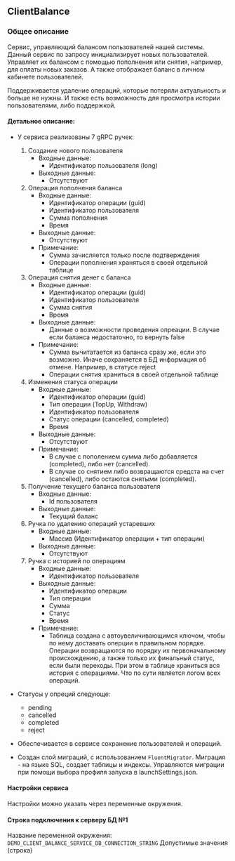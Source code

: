 ## ClientBalance

### Общее описание
Сервис, управляющий балансом пользователей нашей системы.
Данный сервис по запросу инициализирует новых пользователей.
Управляет их балансом с помощью пополнения или снятия, например, для оплаты новых заказов.
А также отображает баланс в личном кабинете пользователей.

Поддерживается удаление операций, которые потеряли актуальность и больше не нужны.
И также есть возможность для просмотра истории пользователями, либо поддержкой.

#### Детальное описание:

- У сервиса реализованы 7 gRPC ручек:
    1. Создание нового пользователя
        - Входные данные:
            - Идентификатор пользователя (long)
        - Выходные данные:
            - Отсутствуют 
    2. Операция пополнения баланса
        - Входные данные:
            - Идентификатор операции (guid)
            - Идентификатор пользователя
            - Сумма пополнения
            - Время
        - Выходные данные:
            - Отсутствуют 
        - Примечание:
            - Сумма зачисляется только после подтверждения
            - Операции пополнения храняться в своей отдельной таблице
    3. Операция снятия денег с баланса
        - Входные данные:
            - Идентификатор операции (guid)
            - Идентификатор пользователя
            - Сумма снятия
            - Время
        - Выходные данные:
            - Данные о возможности проведения опреации. В случае если баланса недостаточно, то вернуть false 
        - Примечание:
            - Сумма вычитатается из баланса сразу же, если это возможно. Иначе сохраняется в БД информация об отмене. Например, в статусе reject
            - Операции снятия храниться в своей отдельной таблице
    4. Изменения статуса операции
        - Входные данные:
            - Идентификатор операции (guid)
            - Тип операции (TopUp, Withdraw)
            - Идентификатор пользователя
            - Статус операции (cancelled, completed)
            - Время
        - Выходные данные:
            - Отсутствуют 
        - Примечание:
            - В случае с пополением сумма либо добавляется (completed), либо нет (cancelled).
            - В случае со снятием либо возвращаются средста на счет (cancelled), либо остаются снятыми (completed).
    5. Получение текущего баланса пользователя
        - Входные данные:
            - Id пользователя
        - Выходные данные:
            - Текущий баланс
    6. Ручка по удалению операций устаревших
        - Входные данные:
            - Массив (Идентификатор операции + тип операции)
        - Выходные данные:
            - Отсутствуют 
    7. Ручка с историей по операциям
        - Входные данные:
            - Идентификатор пользователя
        - Выходные данные:
            - Идентификатор операции 
            - Тип операции
            - Сумма
            - Статус
            - Время
         - Примечание:
            - Таблица создана с автоувеличивающимся ключом, чтобы по нему доставать оперции в правильном порядке. Операции возвращаются по порядку их первоначальному происхождению, а также только их финальный статус, если были переходы. При этом в таблице храниться вся история с операциями. Что по сути является логом всех операций.
             
- Статусы у опреций следующе:
    - pending
    - cancelled
    - completed
    - reject
    
- Обеспечивается в сервисе сохранение пользователей и операций.
- Создан слой миграций, с использованием `FluentMigrator`. Миграция - на языке SQL, создает таблицы и индексы. Управляются миграции при помощи выбора профиля запуска в launchSettings.json.

#### Настройки сервиса

Настройки можно указать через переменные окружения.

#### Строка подключения к серверу БД №1
Название переменной окружения: `DEMO_CLIENT_BALANCE_SERVICE_DB_CONNECTION_STRING`
Допустимые значения (строка)
